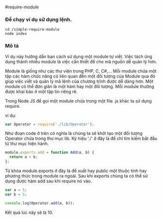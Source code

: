 #require-module

### Để chạy ví dụ sử dụng lệnh.

```
cd /simple-require-module
node index
```

### Mô tả

Ví dụ này hướng dẫn bạn cách sử dụng một module tự viết. Việc tách ứng dụng
thành nhiều module là việc cần thiết để cho mã nguồn dễ quản lý hơn.

Module là giống như các thư viện trong PHP, C, C#,… Mỗi module chứa một tập các hàm chức năng có liên quan đến một đối tượng của Module qua đó giúp việc viết và quản lý mã lệnh của chương trình được dễ dàng hơn. Một module có thể đơn giản là một hàm hay một đối tượng. Mỗi module thường được khai bảo ở một tập tin riêng rẽ.

Trong Node JS để gọi một module chứa trong một file .js khác ta sử dụng require.


ví dụ:

```javascript
var Operator = require('./lib/Operator');
```

Như đoạn code ở trên có nghĩa là chúng ta sẽ khởi tạo một đối tượng Operator
chứa trong thư mục lib. Ký hiệu './' ở đây là để chỉ tìm kiếm bắt đầu từ thư
mục hiện hành.

```javascript
module.exports.add = function Add(a, b) {
  return a + b;
};
```

Từ khóa module.exports ở đây là để xuất hay public một thuộc tính hay phương thức trong module ra ngoài. Sau khi exports chúng ta có thể sử dụng được hàm
add sau khi require nó vào.

```javascript
var a = 5;
var b = 5;

console.log(Operator.add(a, b));
```

Kết quả lúc này sẽ là 10.
